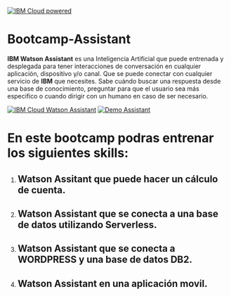 
[![IBM Cloud powered][img-ibmcloud-powered]][url-ibmcloud]

# Bootcamp-Assistant

**IBM Watson Assistant** es una Inteligencia Artificial que puede entrenada y desplegada para tener interacciones de conversación en cualquier aplicación, dispositivo y/o canal. Que se puede conectar con cualquier servicio de **IBM** que necesites. Sabe cuándo buscar una respuesta desde una base de conocimiento, preguntar para que el usuario sea más especifico o cuando dirigir con un humano en caso de ser necesario.

[![IBM Cloud Watson Assistant][img-assistant]][url-assistant]
[![Demo Assistant][img-demoassist]][url-demoassist]

# En este bootcamp podras entrenar los siguientes skills:

1. ## Watson Assitant que puede hacer un cálculo de cuenta.

2. ## Watson Assistant que se conecta a una base de datos utilizando Serverless.

3. ## Watson Assistant que se conecta a WORDPRESS y una base de datos DB2.

4. ## Watson Assistant en una aplicación movil.







[url-ibmcloud]: https://www.ibm.com/cloud/
[img-ibmcloud-powered]: https://img.shields.io/badge/IBM%20cloud-powered-blue.svg
[img-assistant]: https://img.shields.io/badge/IBM%20Cloud-Watson%20Assistant-blue.svg
[url-assistant]: https://www.ibm.com/cloud/watson-assistant/
[img-demoassist]: https://img.shields.io/badge/DEMO-Watson%20Assistant-9cf.svg
[url-demoassist]: https://watson-assistant-demo.ng.bluemix.net/
